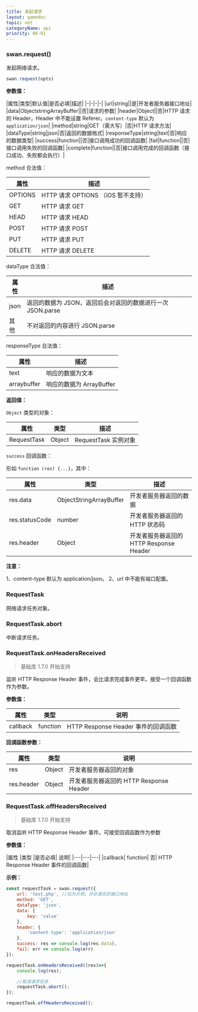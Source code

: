 ```yaml
---
title: 发起请求
layout: gamedoc
topic: net
categoryName: api
priority: 06-01
---
```


### swan.request()

发起网络请求。

```js
swan.request(opts)
```

**参数值：**

|属性|类型|默认值|是否必填|描述|
|-|-|-|-|
|url|string||是|开发者服务器接口地址|
|data|Object<span class="vsplit"></span>string<span class="vsplit"></span>ArrayBuffer||否|请求的参数|
|header|Object||否|HTTP 请求的 Header，Header 中不能设置 Referer。`content-type` 默认为 `application/json`|
|method|string|GET（需大写）|否|HTTP 请求方法|
|dataType|string|json|否|返回的数据格式|
|responseType|string|text|否|响应的数据类型|
|success|function||否|接口调用成功的回调函数|
|fail|function||否|接口调用失败的回调函数|
|complete|function||否|接口调用完成的回调函数（接口成功、失败都会执行）|

method 合法值：

|属性|描述|
|-|-|
|OPTIONS|HTTP 请求 OPTIONS （iOS 暂不支持）|
|GET|HTTP 请求 GET|
|HEAD|HTTP 请求 HEAD|
|POST|HTTP 请求 POST|
|PUT|HTTP 请求 PUT|
|DELETE|HTTP 请求 DELETE|

dataType 合法值：

|属性|描述|
|-|-|
|json|返回的数据为 JSON，返回后会对返回的数据进行一次 JSON.parse|
|其他|不对返回的内容进行 JSON.parse|

responseType 合法值：

|属性|描述|
|-|-|
|text|响应的数据为文本|
|arraybuffer|响应的数据为 ArrayBuffer|

**返回值：**

`Object` 类型的对象：

|属性|类型|描述|
|-|-|-|
|RequestTask|Object|RequestTask 实例对象|

`success` 回调函数：

形如 `function (res) {...}`，其中：

|属性|类型|描述|
|-|-|-|
|res.data|Object<span class="vsplit"></span>String<span class="vsplit"></span>ArrayBuffer|开发者服务器返回的数据|
|res.statusCode|number|开发者服务器返回的 HTTP 状态码|
|res.header|Object|开发者服务器返回的 HTTP Response Header|


**注意：**

1、content-type 默认为 application/json。
2、url 中不能有端口配置。



### RequestTask

网络请求任务对象。


### RequestTask.abort

中断请求任务。


### RequestTask.onHeadersReceived
> 基础库 1.7.0 开始支持

监听 HTTP Response Header 事件，会比请求完成事件更早。接受一个回调函数作为参数。

**参数值：**

|属性 |类型 |说明|
|---|---|---|
|callback| function| HTTP Response Header 事件的回调函数|

**回调函数参数：**

|属性 |类型 |说明|
|---|---|---|
|res |Object | 开发者服务器返回的对象|
|res.header	|Object	|开发者服务器返回的 HTTP Response Header|


### RequestTask.offHeadersReceived
> 基础库 1.7.0 开始支持

取消监听 HTTP Response Header 事件。可接受回调函数作为参数

**参数值：**

|属性 |类型 |是否必填| 说明|
|---|---|---|
|callback| function| 否| HTTP Response Header 事件的回调函数|


**示例：**

```js
const requestTask = swan.request({
    url: 'test.php', //仅为示例，并非真实的接口地址
    method: 'GET',
    dataType: 'json',
    data: {
        key: 'value'
    },
    header: {
        'content-type': 'application/json'
    },
    success: res => console.log(res.data),
    fail: err => console.log(err)
});

requestTask.onHeadersReceived((res)=>{
    console.log(res);

    //取消请求任务
    requestTask.abort();
});

requestTask.offHeadersReceived();
```